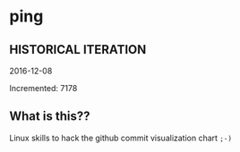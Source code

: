 # ping

## HISTORICAL ITERATION
2016-12-08

Incremented: 7178

## What is this?? 
Linux skills to hack the github commit visualization chart `;-)`
